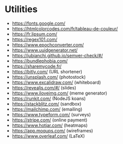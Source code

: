 # Utilities

- https://fonts.google.com/
- https://htmlcolorcodes.com/fr/tableau-de-couleur/
- https://fr.lipsum.com/
- https://regex101.com/
- https://www.epochconverter.com/
- https://www.uuidgenerator.net/
- https://jubianchi.github.io/semver-check/#/
- https://bundlephobia.com/
- https://sharemycode.fr/
- https://bitly.com/ (URL shortener)
- https://unsplash.com/ (photostock)
- https://www.excalidraw.com/ (whiteboard)
- https://revealjs.com/#/ (slides)
- https://www.iloveimg.com/ (meme generator)
- https://runkit.com/ (NodeJS koans)
- https://stackblitz.com/ (sandbox)
- https://mailchimp.com/ (emailing)
- https://www.typeform.com/ (surveys)
- https://stripe.com/ (online payment)
- https://www.hotjar.com/ (heatmaps)
- https://app.moqups.com/ (wireframes)
- https://www.overleaf.com/ (LaTeX)
